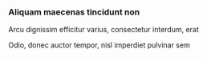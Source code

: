### Aliquam maecenas tincidunt non

Arcu dignissim efficitur varius, consectetur interdum, erat

Odio, donec auctor tempor, nisl imperdiet pulvinar sem


